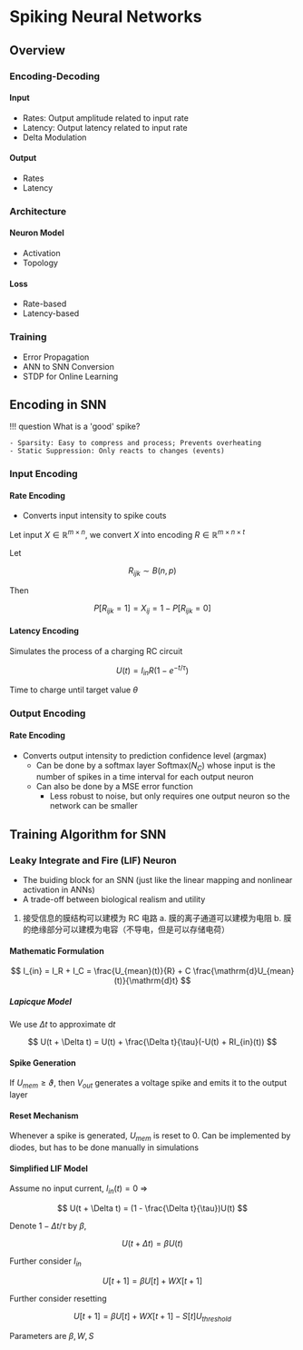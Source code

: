 # Spiking Neural Networks

## Overview

### Encoding-Decoding

#### Input

- Rates: Output amplitude related to input rate
- Latency: Output latency related to input rate
- Delta Modulation

#### Output

- Rates
- Latency

### Architecture

#### Neuron Model

- Activation
- Topology

#### Loss

- Rate-based
- Latency-based

### Training

- Error Propagation
- ANN to SNN Conversion
- STDP for Online Learning

## Encoding in SNN

!!! question What is a 'good' spike?

    - Sparsity: Easy to compress and process; Prevents overheating
    - Static Suppression: Only reacts to changes (events)

### Input Encoding

#### Rate Encoding

- Converts input intensity to spike couts

Let input $X \in \mathbb{R}^{m \times n}$, we convert $X$ into encoding $R \in \mathbb{R}^{m\times n\times t}$

Let

$$ R_{ijk} \sim B(n, p) $$

Then

$$ P[R_{ijk} = 1] = X_{ij} = 1 - P[R_{ijk} = 0] $$

#### Latency Encoding

Simulates the process of a charging RC circuit

$$ U(t) = I_{in}R(1 - e^{-t/\tau}) $$

Time to charge until target value $\theta$

### Output Encoding

#### Rate Encoding

- Converts output intensity to prediction confidence level (argmax)
  - Can be done by a softmax layer $\mathrm{Softmax}(N_C)$ whose input is the number of spikes in a time interval for each output neuron
  - Can also be done by a MSE error function
    - Less robust to noise, but only requires one output neuron so the network can be smaller

## Training Algorithm for SNN

### Leaky Integrate and Fire (LIF) Neuron

- The buiding block for an SNN (just like the linear mapping and nonlinear activation in ANNs)
- A trade-off between biological realism and utility

1. 接受信息的膜结构可以建模为 RC 电路
   a. 膜的离子通道可以建模为电阻
   b. 膜的绝缘部分可以建模为电容（不导电，但是可以存储电荷）

#### Mathematic Formulation

$$ I_{in} = I_R + I_C = \frac{U_{mean}(t)}{R} + C \frac{\mathrm{d}U_{mean}(t)}{\mathrm{d}t} $$

##### Lapicque Model

We use $\Delta t$ to approximate $\mathrm{d}t$

$$ U(t + \Delta t) = U(t) + \frac{\Delta t}{\tau}(-U(t) + RI_{in}(t)) $$

#### Spike Generation

If $U_{mem} \ge \vartheta$, then $V_{out}$ generates a voltage spike and emits it to the output layer

#### Reset Mechanism

Whenever a spike is generated, $U_{mem}$ is reset to 0. Can be implemented by diodes, but has to be done manually in simulations

#### Simplified LIF Model

Assume no input current, $I_{in}(t) = 0$ =>

$$ U(t + \Delta t) = (1 - \frac{\Delta t}{\tau})U(t) $$

Denote $1 - \Delta t /\tau$ by $\beta$,

$$ U(t + \Delta t) = \beta U(t) $$

Further consider $I_{in}$

$$ U[t+1] = \beta U[t] + WX[t+1] $$

Further consider resetting

$$ U[t+1] = \beta U[t] + WX[t+1] - S[t]U_{threshold} $$

Parameters are $\beta, W, S$
